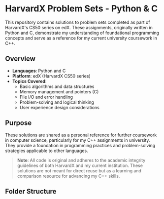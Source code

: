# HarvardX Problem Sets - Python & C

This repository contains solutions to problem sets completed as part of HarvardX's CS50 series on edX. These assignments, originally written in Python and C, demonstrate my understanding of foundational programming concepts and serve as a reference for my current university coursework in C++.

## Overview

- **Languages**: Python and C
- **Platform**: edX (HarvardX CS50 series)
- **Topics Covered**:
  - Basic algorithms and data structures
  - Memory management and pointers (C)
  - File I/O and error handling
  - Problem-solving and logical thinking
  - User experience design considerations

## Purpose

These solutions are shared as a personal reference for further coursework in computer science, particularly for my C++ assignments in university. They provide a foundation in programming practices and problem-solving strategies applicable to other languages.

> **Note**: All code is original and adheres to the academic integrity guidelines of both HarvardX and my current institution. These solutions are not meant for direct reuse but as a learning and comparison resource for advancing my C++ skills.

## Folder Structure

